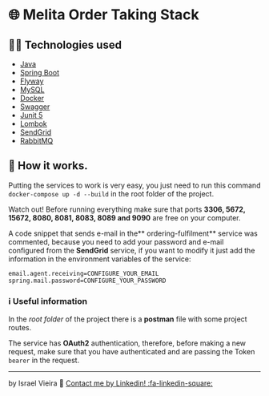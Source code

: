 # 🌐 Melita Order Taking Stack

## 👨‍💻 Technologies used

- [Java](https://www.java.com/pt_BR/download/)
- [Spring Boot](https://spring.io/projects/spring-boot)
- [Flyway](https://flywaydb.org/)
- [MySQL](https://www.mysql.com/)
- [Docker](https://www.docker.com/products/docker-desktop)
- [Swagger](https://swagger.io/)
- [Junit 5](https://junit.org/junit5/)
- [Lombok](https://projectlombok.org/)
- [SendGrid](https://sendgrid.com/)
- [RabbitMQ](https://www.rabbitmq.com/)

## 🤔 How it works.

Putting the services to work is very easy, you just need to run this command ```docker-compose up -d --build``` in the root folder of the project.

Watch out! Before running everything make sure that ports **3306, 5672, 15672, 8080, 8081, 8083, 8089 and 9090** are free on your computer.

A code snippet that sends e-mail in the** ordering-fulfilment** service was commented, because you need to add your password and e-mail configured from the **SendGrid** service, if you want to modify it just add the information in the environment variables of the service:

`email.agent.receiving=CONFIGURE_YOUR_EMAIL`
`spring.mail.password=CONFIGURE_YOUR_PASSWORD`

### ℹ️ Useful information

In the *root folder* of the project there is a **postman** file with some project routes.

The service has **OAuth2** authentication, therefore, before making a new request, make sure that you have authenticated and are passing the Token `bearer` in the request.

------------
by Israel Vieira 👋 [Contact me by Linkedin! :fa-linkedin-square: ](https://www.linkedin.com/in/israelvieiraa/)
